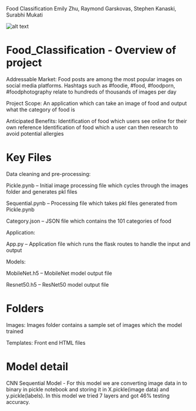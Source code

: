 Food Classification
Emily Zhu, Raymond Garskovas, Stephen Kanaski, Surabhi Mukati

![alt text](https://github.com/spunase/Food_Classification/blob/main/static/images/default.jpg)

# Food_Classification - Overview of project

Addressable Market:
Food posts are among the most popular images on social media platforms. Hashtags such as #foodie, #food, #foodporn, #foodphotography relate to hundreds of thousands of images per day

Project Scope:
An application which can take an image of food and output what the category of food is

Anticipated Benefits:
Identification of food which users see online for their own reference
Identification of food which a user can then research to avoid potential allergies

# Key Files

Data cleaning and pre-processing:

Pickle.pynb – Initial image processing file which cycles through the images folder and generates pkl files

Sequential.pynb – Processing file which takes pkl files generated from Pickle.pynb 

Category.json – JSON file which contains the 101 categories of food


Application:

App.py – Application file which runs the flask routes to handle the input and output


Models:

MobileNet.h5 – MobileNet model output file

Resnet50.h5 – ResNet50 model output file

# Folders
Images: Images folder contains a sample set of images which the model trained

Templates: Front end HTML files

# Model detail
CNN Sequential Model - For this model we are converting image data in to binary in pickle notebook and storing it in X.pickle(image data) and y.pickle(labels). In this model we tried 7 layers and got 46% testing accuracy.
